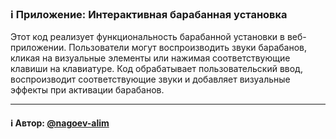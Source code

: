 ### ℹ️ Приложение: Интерактивная барабанная установка

Этот код реализует функциональность барабанной установки в веб-приложении.
Пользователи могут воспроизводить звуки барабанов, кликая на визуальные элементы
или нажимая соответствующие клавиши на клавиатуре. Код обрабатывает пользовательский ввод,
воспроизводит соответствующие звуки и добавляет визуальные эффекты при активации барабанов.

-----
#### ℹ️ Автор: [@nagoev-alim](https://github.com/nagoev-alim)

